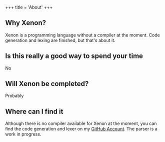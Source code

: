 +++
title = 'About'
+++

## Why Xenon?

Xenon is a programming language without a compiler at the moment. Code generation and lexing are finished, but that's about it.

## Is this really a good way to spend your time

No

## Will Xenon be completed?

Probably

## Where can I find it

Although there is no compiler available for Xenon at the moment, you can find the code generation and lexer on my [GitHub Account](https://github.com/ApplePieCodes). The parser is a work in progress.
